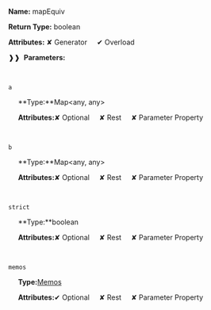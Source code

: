 **Name:** mapEquiv

**Return Type:** boolean

**Attributes:** ✘ Generator&nbsp;&nbsp;&nbsp;&nbsp;&nbsp;✔ Overload

❱❱&nbsp;&nbsp;**Parameters:**

&nbsp;&nbsp;&nbsp;&nbsp;&nbsp;
```
a
```

&nbsp;&nbsp;&nbsp;&nbsp;&nbsp;**Type:**Map<any, any>

&nbsp;&nbsp;&nbsp;&nbsp;&nbsp;**Attributes:**✘ Optional&nbsp;&nbsp;&nbsp;&nbsp;&nbsp;✘ Rest&nbsp;&nbsp;&nbsp;&nbsp;&nbsp;✘ Parameter Property

&nbsp;&nbsp;&nbsp;&nbsp;&nbsp;
```
b
```

&nbsp;&nbsp;&nbsp;&nbsp;&nbsp;**Type:**Map<any, any>

&nbsp;&nbsp;&nbsp;&nbsp;&nbsp;**Attributes:**✘ Optional&nbsp;&nbsp;&nbsp;&nbsp;&nbsp;✘ Rest&nbsp;&nbsp;&nbsp;&nbsp;&nbsp;✘ Parameter Property

&nbsp;&nbsp;&nbsp;&nbsp;&nbsp;
```
strict
```

&nbsp;&nbsp;&nbsp;&nbsp;&nbsp;**Type:**boolean

&nbsp;&nbsp;&nbsp;&nbsp;&nbsp;**Attributes:**✘ Optional&nbsp;&nbsp;&nbsp;&nbsp;&nbsp;✘ Rest&nbsp;&nbsp;&nbsp;&nbsp;&nbsp;✘ Parameter Property

&nbsp;&nbsp;&nbsp;&nbsp;&nbsp;
```
memos
```

&nbsp;&nbsp;&nbsp;&nbsp;&nbsp;**Type:**[Memos](https://gitbook-18.gitbook.io/au//testing/comparison/typealiases/memos)

&nbsp;&nbsp;&nbsp;&nbsp;&nbsp;**Attributes:**✔ Optional&nbsp;&nbsp;&nbsp;&nbsp;&nbsp;✘ Rest&nbsp;&nbsp;&nbsp;&nbsp;&nbsp;✘ Parameter Property

